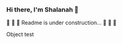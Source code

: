 ### Hi there, I'm Shalanah 👋

🚧 🚧 🚧 Readme is under construction... 🚧 🚧 🚧

<object type="image/svg+xml" data="https://raw.githubusercontent.com/shalanah/shalanah/master/test.svg" class="logo">Object test</object>

<!--
**shalanah/shalanah** is a ✨ _special_ ✨ repository because its `README.md` (this file) appears on your GitHub profile.

Here are some ideas to get you started:

- 🔭 I’m currently working on ...
- 🌱 I’m currently learning ...
- 👯 I’m looking to collaborate on ...
- 🤔 I’m looking for help with ...
- 💬 Ask me about ...
- 📫 How to reach me: ...
- 😄 Pronouns: ...
- ⚡ Fun fact: ...
-->
